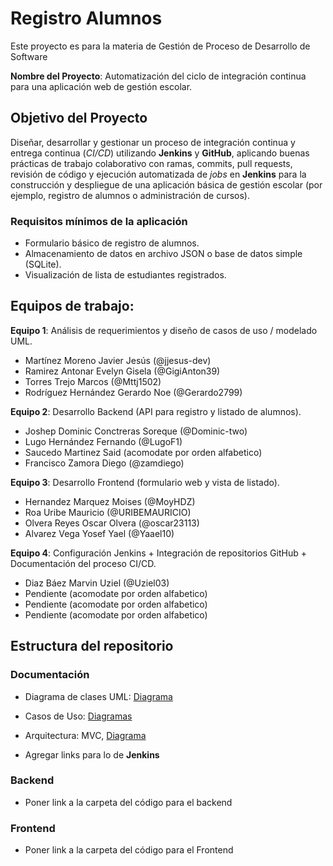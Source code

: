 # Registro Alumnos

Este proyecto es para la materia de Gestión de Proceso de Desarrollo de Software

**Nombre del Proyecto**: Automatización del ciclo de integración continua para una aplicación web de gestión escolar.


## Objetivo del Proyecto

Diseñar, desarrollar y gestionar un proceso de integración continua y entrega continua (*CI/CD*) utilizando **Jenkins** y **GitHub**, aplicando buenas prácticas de trabajo colaborativo con ramas, commits, pull requests, revisión de código y ejecución automatizada de *jobs* en **Jenkins** para la construcción y despliegue de una aplicación básica de gestión escolar (por ejemplo, registro de alumnos o administración de cursos).

### Requisitos mínimos de la aplicación

- Formulario básico de registro de alumnos.
- Almacenamiento de datos en archivo JSON o base de datos simple (SQLite).
- Visualización de lista de estudiantes registrados.

## Equipos de trabajo:

**Equipo 1**: Análisis de requerimientos y diseño de casos de uso / modelado UML.

- Martínez Moreno Javier Jesús (@jjesus-dev)
- Ramirez Antonar Evelyn Gisela (@GigiAnton39)
- Torres Trejo Marcos (@Mttj1502)
- Rodríguez Hernández Gerardo Noe (@Gerardo2799)

**Equipo 2**: Desarrollo Backend (API para registro y listado de alumnos).

- Joshep Dominic Conctreras Soreque (@Dominic-two)
- Lugo Hernández Fernando (@LugoF1)
- Saucedo Martinez Said (acomodate por orden alfabetico)
- Francisco Zamora Diego (@zamdiego)


**Equipo 3**: Desarrollo Frontend (formulario web y vista de listado).

- Hernandez Marquez Moises (@MoyHDZ)
- Roa Uribe Mauricio (@URIBEMAURICIO)
- Olvera Reyes Oscar Olvera (@oscar23113)
- Alvarez Vega Yosef Yael (@Yaael10)

**Equipo 4**: Configuración Jenkins + Integración de repositorios GitHub +
Documentación del proceso CI/CD.

- Diaz Báez Marvin Uziel (@Uziel03)
- Pendiente (acomodate por orden alfabetico)
- Pendiente (acomodate por orden alfabetico)
- Pendiente (acomodate por orden alfabetico)

## Estructura del repositorio

### Documentación
- Diagrama de clases UML: [Diagrama](docs/uml.png)
- Casos de Uso: [Diagramas](docs/casos-uso/diagramas)
- Arquitectura: MVC, [Diagrama](docs/DiagramaArquitectura.png)

- Agregar links para lo de **Jenkins**

### Backend

- Poner link a la carpeta del código para el backend

### Frontend

- Poner link a la carpeta del código para el Frontend

